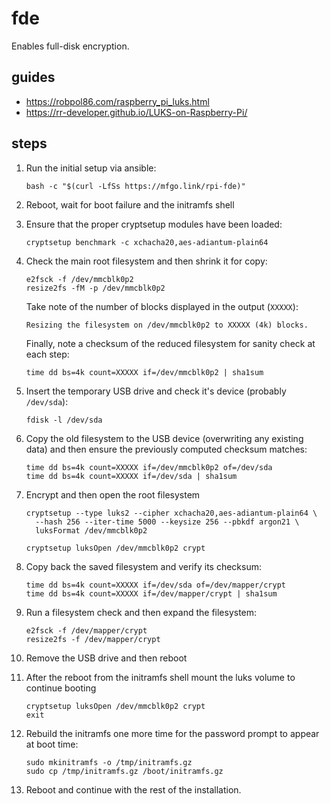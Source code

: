 # fde

Enables full-disk encryption.

## guides

- https://robpol86.com/raspberry_pi_luks.html
- https://rr-developer.github.io/LUKS-on-Raspberry-Pi/

## steps

1. Run the initial setup via ansible:

   ```shell
   bash -c "$(curl -LfSs https://mfgo.link/rpi-fde)"
   ```

2. Reboot, wait for boot failure and the initramfs shell

3. Ensure that the proper cryptsetup modules have been loaded:

   ```shell
   cryptsetup benchmark -c xchacha20,aes-adiantum-plain64
   ```

4. Check the main root filesystem and then shrink it for copy:

   ```shell
   e2fsck -f /dev/mmcblk0p2
   resize2fs -fM -p /dev/mmcblk0p2
   ```

   Take note of the number of blocks displayed in the output (`XXXXX`):

   ```
   Resizing the filesystem on /dev/mmcblk0p2 to XXXXX (4k) blocks.
   ```

   Finally, note a checksum of the reduced filesystem for sanity check at each
   step:

   ```shell
   time dd bs=4k count=XXXXX if=/dev/mmcblk0p2 | sha1sum
   ```

5. Insert the temporary USB drive and check it's device (probably `/dev/sda`):

   ```shell
   fdisk -l /dev/sda
   ```

6. Copy the old filesystem to the USB device (overwriting any existing data)
   and then ensure the previously computed checksum matches:

   ```shell
   time dd bs=4k count=XXXXX if=/dev/mmcblk0p2 of=/dev/sda
   time dd bs=4k count=XXXXX if=/dev/sda | sha1sum
   ```

7. Encrypt and then open the root filesystem

   ```shell
   cryptsetup --type luks2 --cipher xchacha20,aes-adiantum-plain64 \
     --hash 256 --iter-time 5000 --keysize 256 --pbkdf argon21 \
     luksFormat /dev/mmcblk0p2
   ```

   ```shell
   cryptsetup luksOpen /dev/mmcblk0p2 crypt
   ```

8. Copy back the saved filesystem and verify its checksum:

   ```shell
   time dd bs=4k count=XXXXX if=/dev/sda of=/dev/mapper/crypt
   time dd bs=4k count=XXXXX if=/dev/mapper/crypt | sha1sum
   ```

9. Run a filesystem check and then expand the filesystem:

   ```shell
   e2fsck -f /dev/mapper/crypt
   resize2fs -f /dev/mapper/crypt
   ```

10. Remove the USB drive and then reboot

11. After the reboot from the initramfs shell mount the luks volume to
    continue booting

    ```shell
    cryptsetup luksOpen /dev/mmcblk0p2 crypt
    exit
    ```

12. Rebuild the initramfs one more time for the password prompt to appear at
    boot time:

    ```shell
    sudo mkinitramfs -o /tmp/initramfs.gz
    sudo cp /tmp/initramfs.gz /boot/initramfs.gz
    ```

13. Reboot and continue with the rest of the installation.
